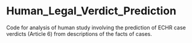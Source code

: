# Human_Legal_Verdict_Prediction
Code for analysis of human study involving the prediction of ECHR case verdicts (Article 6) from descriptions of the facts of cases.
